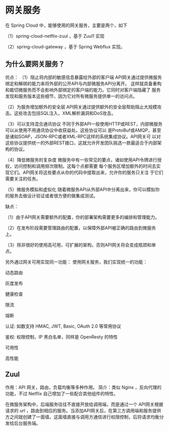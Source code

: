# 网关服务

在 Spring Cloud 中，能够使用的网关服务，主要是两个，如下

（1）spring-cloud-netflix-zuul ，基于 Zuul1 实现

（2）spring-cloud-gateway ，基于 Spring Webflux 实现。

## 为什么要网关服务？

优点：
（1）阻止将内部的敏感信息暴露给外部的客户端
API网关通过提供微服务绑定和解绑的能力来将外部的公开API与内部微服务API分离开。
这样就具备重构和裁切微服务而不会影响外部绑定的客户端的能力。它同时对客户端隐藏了
服务发现和服务版本这些细节，因为它对所有微服务提供单一的访问点。

（2）为服务增加额外的安全层
API网关通过提供额外的安全层帮助阻止大规模攻击。这些攻击包括SQL注入，XML解析漏洞和DoS攻击。

（3）可以支持混合通讯协议
不同于外部API一般使用HTTP或REST，内部微服务可以从使用不用通讯协议中收获益处。这些协议可以
是ProtoBuf或AMQP，甚至是诸如SOAP，JSON-RPC或者XML-RPC这样的系统集成协议。API网关可
以对这些协议提供统一的外部REST接口，这就允许开发团队挑选一款最适合于内部架构的协议。

（4）降低微服务的复杂度
微服务中有一些常见的要点，诸如使用API令牌进行授权，访问控制和调用频次限制。这每个点都需要
每个服务区增加额外的时间去实现它们。API网关将这些要点从你的代码中提取出来，允许你的服务只关注
于它们需要关注的任务。

（5）微服务模拟和虚拟化
随着微服务API从外部API中分离出来，你可以模拟你的服务去做设计验证或者很方便的做集成测试。

缺点：

（1）由于API网关需要额外的配置，你的部署架构需要更多的编排和管理能力。

（2）在发布阶段需要管理路由的配置，以保障外部API被正确的路由到微服务上。

（3）除非很好的使用高可用，可扩展的架构，否则API网关将会变成瓶颈和单点。


另外通过网关可用实现同一功能：
使用网关服务，我们实现统一的功能：

动态路由

灰度发布

健康检查

限流

熔断

认证: 如数支持 HMAC, JWT, Basic, OAuth 2.0 等常用协议

鉴权: 权限控制，IP 黑白名单，同样是 OpenResty 的特性

可用性

高性能

## Zuul

作用：API 网关，路由，负载均衡等多种作用。
简介：类似 Nginx ，反向代理的功能，不过 Netflix 自己增加了一些配合其他组件的特性。

在微服务架构中，后端服务往往不直接开放给调用端，而是通过一个 API网关根据请求的 url ，路由到相应的服务。当添加API网关后，在第三方调用端和服务提供方之间就创建了一面墙，这面墙直接与调用方通信进行权限控制，后将请求均衡分发给后台服务端。


